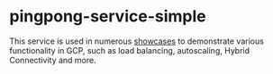 # pingpong-service-simple

This service is used in numerous [showcases](https://github.com/grzzboot/pingpong-service/wiki) to demonstrate various functionality in GCP, such as load balancing, autoscaling, Hybrid Connectivity and more.